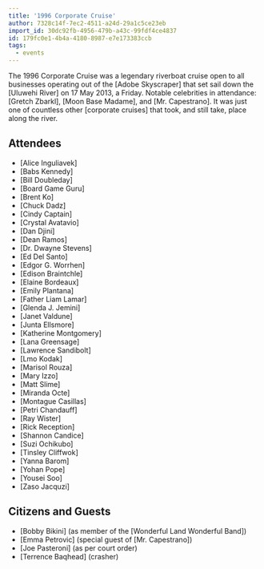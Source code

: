 ```yaml
---
title: '1996 Corporate Cruise'
author: 7328c14f-7ec2-4511-a24d-29a1c5ce23eb
import_id: 30dc92fb-4956-479b-a43c-99fdf4ce4837
id: 179fc0e1-4b4a-4180-8987-e7e173383ccb
tags:
  - events
---
```

The 1996 Corporate Cruise was a legendary riverboat cruise open to all businesses operating out of the [Adobe Skyscraper] that set sail down the [Uluwehi River] on 17 May 2013, a Friday. Notable celebrities in attendance: [Gretch Zbarkl], [Moon Base Madame], and [Mr. Capestrano]. It was just one of countless other [corporate cruises] that took, and still take, place along the river.

## Attendees

- [Alice Inguliavek]
- [Babs Kennedy]
- [Bill Doubleday]
- [Board Game Guru]
- [Brent Ko]
- [Chuck Dadz]
- [Cindy Captain]
- [Crystal Avatavio]
- [Dan Djini]
- [Dean Ramos]
- [Dr. Dwayne Stevens]
- [Ed Del Santo]
- [Edgor G. Worrhen]
- [Edison Braintchle]
- [Elaine Bordeaux]
- [Emily Plantana]
- [Father Liam Lamar]
- [Glenda J. Jemini]
- [Janet Valdune]
- [Junta Ellsmore]
- [Katherine Montgomery]
- [Lana Greensage]
- [Lawrence Sandibolt]
- [Lmo Kodak]
- [Marisol Rouza]
- [Mary Izzo]
- [Matt Slime]
- [Miranda Octe]
- [Montague Casillas]
- [Petri Chandauff]
- [Ray Wister]
- [Rick Reception]
- [Shannon Candice]
- [Suzi Ochikubo]
- [Tinsley Cliffwok]
- [Yanna Barom]
- [Yohan Pope]
- [Yousei Soo]
- [Zaso Jacquzi]

## Citizens and Guests

- [Bobby Bikini] (as member of the [Wonderful Land Wonderful Band])
- [Emma Petrovic] (special guest of [Mr. Capestrano])
- [Joe Pasteroni] (as per court order)
- [Terrence Baqhead] (crasher)